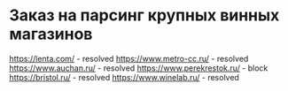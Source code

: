 # Заказ на парсинг крупных винных магазинов
https://lenta.com/ - resolved
https://www.metro-cc.ru/ - resolved
https://www.auchan.ru/ - resolved
https://www.perekrestok.ru/ - block
https://bristol.ru/ - resolved
https://www.winelab.ru/ - resolved

